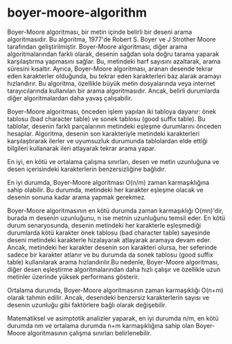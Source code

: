 # boyer-moore-algorithm

Boyer-Moore algoritması, bir metin içinde belirli bir deseni arama algoritmasıdır. Bu algoritma, 1977'de Robert S. Boyer ve J Strother Moore tarafından geliştirilmiştir. Boyer-Moore algoritması, diğer arama algoritmalarından farklı olarak, desenin sağdan sola doğru tarama yaparak karşılaştırma yapmasını sağlar. Bu, metindeki harf sayısını azaltarak, arama süresini kısaltır. Ayrıca, Boyer-Moore algoritması, aranan desende tekrar eden karakterler olduğunda, bu tekrar eden karakterleri baz alarak aramayı hızlandırır. Bu algoritma, özellikle büyük metin dosyalarında veya internet tarayıcılarında kullanılan bir arama algoritmasıdır. Ancak, belirli durumlarda diğer algoritmalardan daha yavaş çalışabilir. 

Boyer-Moore algoritması, önceden işlem yapılan iki tabloya dayanır: önek tablosu (bad character table) ve sonek tablosu (good suffix table). Bu tablolar, desenin farklı parçalarının metindeki eşleşme durumlarını önceden hesaplar. Algoritma, desenin son karakteriyle metindeki karakterleri karşılaştırarak ilerler ve uyumsuzluk durumunda tablolardan elde ettiği bilgileri kullanarak ileri atlayarak tekrar arama yapar. 

En iyi, en kötü ve ortalama çalışma sınırları, desen ve metin uzunluğuna ve desen içerisindeki karakterlerin benzersizliğine bağlıdır.

En iyi durumda, Boyer-Moore algoritması O(n/m) zaman karmaşıklığına sahip olabilir. Bu durumda, metindeki her karakter eşleşme olacak ve desenin sonuna kadar arama yapmak gerekmez.

Boyer-Moore algoritmasının en kötü durumda zaman karmaşıklığı O(mn)'dir, burada m desenin uzunluğunu, n ise metnin uzunluğunu temsil eder. En kötü durum senaryosunda, desenin metindeki her karakterle eşleşmediği durumlarda kötü karakter önek tablosu (bad character table) sayesinde deseni metindeki karakterle hizalayarak atlayarak aramaya devam eder. Ancak, metindeki her karakter desenin son karakteri olursa, her seferinde sadece bir karakter atlanır ve bu durumda da sonek tablosu (good suffix table) kullanılarak arama hızlandırılır.Bu nedenle, Boyer-Moore algoritması, diğer desen eşleştirme algoritmalarından daha hızlı çalışır ve özellikle uzun metinler üzerinde yüksek performans gösterir.

Ortalama durumda, Boyer-Moore algoritmasının zaman karmaşıklığı O(n+m) olarak tahmin edilir. Ancak, desendeki benzersiz karakterlerin sayısı ve desenin uzunluğu gibi faktörlere bağlı olarak değişebilir.

Matematiksel ve asimptotik analizler yaparak, en iyi durumda n/m, en kötü durumda nm ve ortalama durumda n+m karmaşıklığına sahip olan Boyer-Moore algoritmasının çalışma sınırları belirlenebilir.
